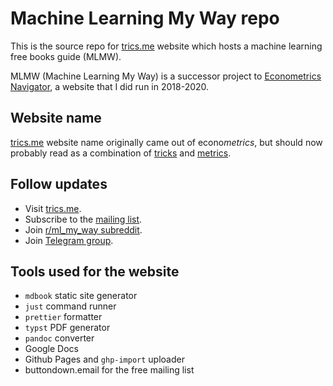 # Machine Learning My Way repo

This is the source repo for [trics.me](https://trics.me/) website
which hosts a machine learning free books guide (MLMW).

MLMW (Machine Learning My Way) is a successor project to
[Econometrics Navigator](https://epogrebnyak.github.io/econometrics-navigator/),
a website that I did run in 2018-2020.

## Website name

[trics.me](https://trics.me/) website name originally came out of econo*metrics*, 
but should now probably read as a combination of 
[tricks](https://stanford.edu/~shervine/teaching/cs-229/cheatsheet-machine-learning-tips-and-tricks) 
and [metrics](https://www.reddit.com/r/MachineLearning/comments/13t4kul/d_what_evaluation_metrics_that_actually_matters/).

## Follow updates

- Visit [trics.me](https://trics.me/).
- Subscribe to the [mailing list](https://buttondown.email/mlmw).
- Join [r/ml_my_way subreddit](https://www.reddit.com/r/ml_my_way/).
- Join [Telegram group](https://t.me/ml_my_way).

## Tools used for the website

- `mdbook` static site generator
- `just` command runner
- `prettier` formatter
- `typst` PDF generator
- `pandoc` converter
- Google Docs
- Github Pages and `ghp-import` uploader
- buttondown.email for the free mailing list
